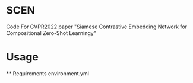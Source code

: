 # SCEN
Code For CVPR2022 paper "Siamese Contrastive Embedding Network for Compositional Zero-Shot Learningy"

# Usage
** Requirements
environment.yml
